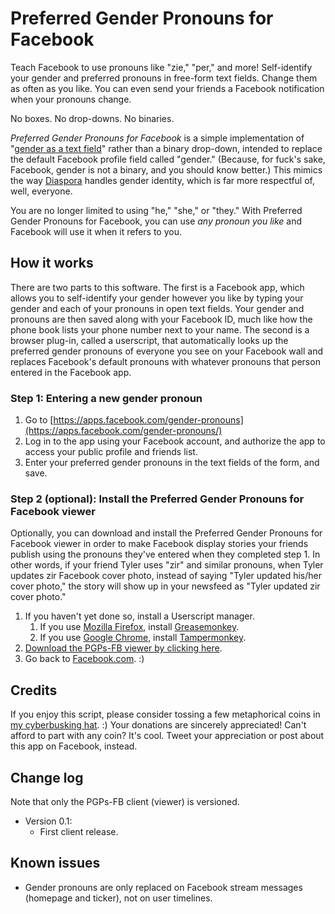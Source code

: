 # Preferred Gender Pronouns for Facebook

Teach Facebook to use pronouns like "zie," "per," and more! Self-identify your gender and preferred pronouns in free-form text fields. Change them as often as you like. You can even send your friends a Facebook notification when your pronouns change.

No boxes. No drop-downs. No binaries.

*Preferred Gender Pronouns for Facebook* is a simple implementation of "[gender as a text field](http://maybemaimed.com/2011/06/30/ssexbbox-gender-is-a-text-field/)" rather than a binary drop-down, intended to replace the default Facebook profile field called "gender." (Because, for fuck's sake, Facebook, gender is not a binary, and you should know better.) This mimics the way [Diaspora](https://joindiaspora.com/) handles gender identity, which is far more respectful of, well, everyone.

You are no longer limited to using "he," "she," or "they." With Preferred Gender Pronouns for Facebook, you can use *any pronoun you like* and Facebook will use it when it refers to you.

## How it works

There are two parts to this software. The first is a Facebook app, which allows you to self-identify your gender however you like by typing your gender and each of your pronouns in open text fields. Your gender and pronouns are then saved along with your Facebook ID, much like how the phone book lists your phone number next to your name. The second is a browser plug-in, called a userscript, that automatically looks up the preferred gender pronouns of everyone you see on your Facebook wall and replaces Facebook's default pronouns with whatever pronouns that person entered in the Facebook app.

### Step 1: Entering a new gender pronoun

1. Go to [https://apps.facebook.com/gender-pronouns](https://apps.facebook.com/gender-pronouns/)
1. Log in to the app using your Facebook account, and authorize the app to access your public profile and friends list.
1. Enter your preferred gender pronouns in the text fields of the form, and save.

### Step 2 (optional): Install the Preferred Gender Pronouns for Facebook viewer

Optionally, you can download and install the Preferred Gender Pronouns for Facebook viewer in order to make Facebook display stories your friends publish using the pronouns they've entered when they completed step 1. In other words, if your friend Tyler uses "zir" and similar pronouns, when Tyler updates zir Facebook cover photo, instead of saying "Tyler updated his/her cover photo," the story will show up in your newsfeed as "Tyler updated zir cover photo."

1. If you haven't yet done so, install a Userscript manager.
    1. If you use [Mozilla Firefox](http://getfirefox.com/), install [Greasemonkey](https://addons.mozilla.org/en-US/firefox/addon/greasemonkey/).
    1. If you use [Google Chrome](https://chrome.google.com/), install [Tampermonkey](https://chrome.google.com/webstore/detail/tampermonkey/dhdgffkkebhmkfjojejmpbldmpobfkfo).
1. [Download the PGPs-FB viewer by clicking here](http://userscripts.org/scripts/source/177700.user.js).
1. Go back to [Facebook.com](https://www.facebook.com/). :)

## Credits

If you enjoy this script, please consider tossing a few metaphorical coins in [my cyberbusking hat](http://maybemaimed.com/cyberbusking/). :) Your donations are sincerely appreciated! Can't afford to part with any coin? It's cool. Tweet your appreciation or post about this app on Facebook, instead.

## Change log

Note that only the PGPs-FB client (viewer) is versioned.

* Version 0.1:
    * First client release.

## Known issues

* Gender pronouns are only replaced on Facebook stream messages (homepage and ticker), not on user timelines.
